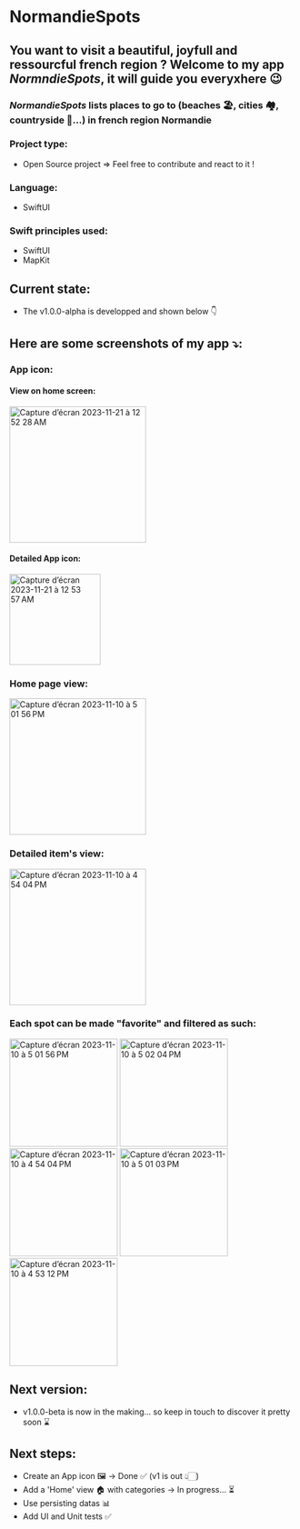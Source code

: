 #  NormandieSpots

## You want to visit a beautiful, joyfull and ressourcful french region ? Welcome to my app *NormndieSpots*, it will guide you everyxhere 😉

### *NormandieSpots* lists places to go to (beaches 🏖️, cities 🏘️, countryside 🐄...) in french region Normandie

### Project type:
- Open Source project => Feel free to contribute and react to it !

### Language:
- SwiftUI

### Swift principles used:
- SwiftUI
- MapKit

## Current state:
- The v1.0.0-alpha is developped and shown below 👇

## Here are some screenshots of my app ⤵️:

### App icon:
#### View on home screen:
<img width="240" alt="Capture d’écran 2023-11-21 à 12 52 28 AM" src="https://github.com/doriandevtech/NormandieSpots/assets/61510923/86b50362-bd15-4ebf-9504-70d0983b44ae">

#### Detailed App icon:
<img width="160" alt="Capture d’écran 2023-11-21 à 12 53 57 AM" src="https://github.com/doriandevtech/NormandieSpots/assets/61510923/84cd0f53-1969-4d97-85e3-b3143fbdc701">

### Home page view:

<img width="240" alt="Capture d’écran 2023-11-10 à 5 01 56 PM" src="https://github.com/doriandevtech/NormandieSpots/assets/61510923/b04aecd9-2356-40ad-a6aa-d1a71bfd6ea7">

### Detailed item's view:

<img width="240" alt="Capture d’écran 2023-11-10 à 4 54 04 PM" src="https://github.com/doriandevtech/NormandieSpots/assets/61510923/9990901e-6348-490c-b782-999ad635389a">

### Each spot can be made "favorite" and filtered as such:
<img width="190" alt="Capture d’écran 2023-11-10 à 5 01 56 PM" src="https://github.com/doriandevtech/NormandieSpots/assets/61510923/da77f0fe-ae50-4f5e-8748-41ffdd5f5c7e">
<img width="190" alt="Capture d’écran 2023-11-10 à 5 02 04 PM" src="https://github.com/doriandevtech/NormandieSpots/assets/61510923/91818bbe-bc7d-4a08-b759-5feb29bd4e64">
<img width="190" alt="Capture d’écran 2023-11-10 à 4 54 04 PM" src="https://github.com/doriandevtech/NormandieSpots/assets/61510923/a2e651b7-57be-4c23-ab55-2bacafcc447c">
<img width="190" alt="Capture d’écran 2023-11-10 à 5 01 03 PM" src="https://github.com/doriandevtech/NormandieSpots/assets/61510923/e7a987c0-9ab0-4fca-b556-d0d7dc82ec7f">
<img width="190" alt="Capture d’écran 2023-11-10 à 4 53 12 PM" src="https://github.com/doriandevtech/NormandieSpots/assets/61510923/b117df1f-82ca-49f4-bf5c-07ae5f1f5a1e">


## Next version:
- v1.0.0-beta is now in the making... so keep in touch to discover it pretty soon ⌛️

## Next steps:
- Create an App icon 🖼️ -> Done ✅ (v1 is out 👆🏻)
- Add a 'Home' view 🏠 with categories -> In progress... ⏳
- Use persisting datas 📊
- Add UI and Unit tests ✅
